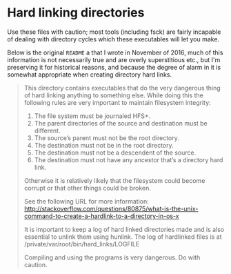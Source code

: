 # Hard linking directories
Use these files with caution; most tools (including fsck) are fairly incapable
of dealing with directory cycles which these executables will let you make.

Below is the original `README` a that I wrote in November of 2016, much of this
information is not necessarily true and are overly superstitious etc., but I'm
preserving it for historical reasons, and because the degree of alarm in it is
somewhat appropriate when creating directory hard links.

> This directory contains executables that do the very dangerous thing of hard
> linking anything to something else.  While doing this the following rules are
> very important to maintain filesystem integrity:
> 1. The file system must be journaled HFS+.
> 2. The parent directories of the source and destination must be different.
> 3. The source’s parent must not be the root directory.
> 4. The destination must not be in the root directory.
> 5. The destination must not be a descendent of the source.
> 6. The destination must not have any ancestor that’s a directory hard link.
>
> Otherwise it is relatively likely that the filesystem could become corrupt or
> that other things could be broken.
>
> See the following URL for more information:
> http://stackoverflow.com/questions/80875/what-is-the-unix-command-to-create-a-hardlink-to-a-directory-in-os-x
>
> It is important to keep a log of hard linked directories made and is also
> essential to unlink them using hunlink.  The log of hardlinked files is at
> /private/var/root/bin/hard_links/LOGFILE
>
> Compiling and using the programs is very dangerous.  Do with caution.
